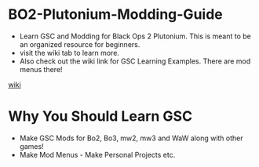 # BO2-Plutonium-Modding-Guide
 - Learn GSC and Modding for Black Ops 2 Plutonium. This is meant to be an organized resource for beginners.
 - visit the wiki tab to learn more.
 - Also check out the wiki link for GSC Learning Examples. There are mod menus there!

[wiki](https://github.com/Snakelegendary/BO2-Plutonium-Modding-Guide/wiki) 

# Why You Should Learn GSC

   -  Make GSC Mods for Bo2, Bo3, mw2, mw3 and WaW along with other games!
   -  Make Mod Menus
    - Make Personal Projects etc.
